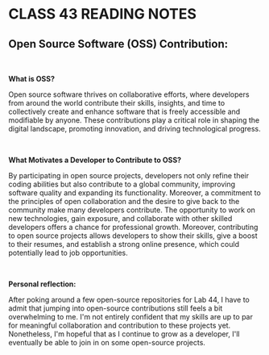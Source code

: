 # CLASS 43 READING NOTES


## Open Source Software (OSS) Contribution:

<br>

**What is OSS?**


Open source software thrives on collaborative efforts, where developers from around the world contribute their skills, 
insights, and time to collectively create and enhance software that is freely accessible and modifiable by anyone. These 
contributions play a critical role in shaping the digital landscape, promoting innovation, and driving technological 
progress. 

<br>

**What Motivates a Developer to Contribute to OSS?**

By participating in open source projects, developers not only refine their coding abilities but also contribute to a 
global community, improving software quality and expanding its functionality.
Moreover, a commitment to the principles of open collaboration and the desire to give back to the community make many 
developers contribute. The opportunity to work on new technologies, gain exposure, and collaborate with 
other skilled developers offers a chance for professional growth. Moreover, contributing to open source projects allows 
developers to show their skills, give a boost to their resumes, and establish a strong online presence, which could 
potentially lead to job opportunities.

<br>

**Personal reflection:**

After poking around a few open-source repositories for Lab 44, I have to admit that jumping into open-source 
contributions still feels a bit overwhelming to me. I'm not entirely confident that my skills are up to par for 
meaningful collaboration and contribution to these projects yet. Nonetheless, I'm hopeful that as I continue to grow as 
a developer, I'll eventually be able to join in on some open-source projects.
